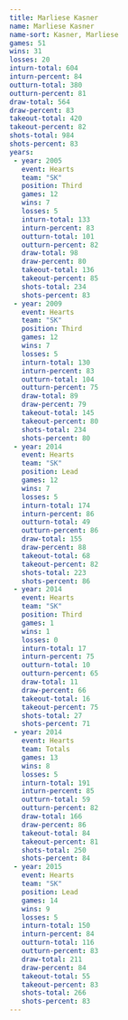 ```yaml
---
title: Marliese Kasner
name: Marliese Kasner
name-sort: Kasner, Marliese
games: 51
wins: 31
losses: 20
inturn-total: 604
inturn-percent: 84
outturn-total: 380
outturn-percent: 81
draw-total: 564
draw-percent: 83
takeout-total: 420
takeout-percent: 82
shots-total: 984
shots-percent: 83
years:
 - year: 2005
   event: Hearts
   team: "SK"
   position: Third
   games: 12
   wins: 7
   losses: 5
   inturn-total: 133
   inturn-percent: 83
   outturn-total: 101
   outturn-percent: 82
   draw-total: 98
   draw-percent: 80
   takeout-total: 136
   takeout-percent: 85
   shots-total: 234
   shots-percent: 83
 - year: 2009
   event: Hearts
   team: "SK"
   position: Third
   games: 12
   wins: 7
   losses: 5
   inturn-total: 130
   inturn-percent: 83
   outturn-total: 104
   outturn-percent: 75
   draw-total: 89
   draw-percent: 79
   takeout-total: 145
   takeout-percent: 80
   shots-total: 234
   shots-percent: 80
 - year: 2014
   event: Hearts
   team: "SK"
   position: Lead
   games: 12
   wins: 7
   losses: 5
   inturn-total: 174
   inturn-percent: 86
   outturn-total: 49
   outturn-percent: 86
   draw-total: 155
   draw-percent: 88
   takeout-total: 68
   takeout-percent: 82
   shots-total: 223
   shots-percent: 86
 - year: 2014
   event: Hearts
   team: "SK"
   position: Third
   games: 1
   wins: 1
   losses: 0
   inturn-total: 17
   inturn-percent: 75
   outturn-total: 10
   outturn-percent: 65
   draw-total: 11
   draw-percent: 66
   takeout-total: 16
   takeout-percent: 75
   shots-total: 27
   shots-percent: 71
 - year: 2014
   event: Hearts
   team: Totals
   games: 13
   wins: 8
   losses: 5
   inturn-total: 191
   inturn-percent: 85
   outturn-total: 59
   outturn-percent: 82
   draw-total: 166
   draw-percent: 86
   takeout-total: 84
   takeout-percent: 81
   shots-total: 250
   shots-percent: 84
 - year: 2015
   event: Hearts
   team: "SK"
   position: Lead
   games: 14
   wins: 9
   losses: 5
   inturn-total: 150
   inturn-percent: 84
   outturn-total: 116
   outturn-percent: 83
   draw-total: 211
   draw-percent: 84
   takeout-total: 55
   takeout-percent: 83
   shots-total: 266
   shots-percent: 83
---
```

